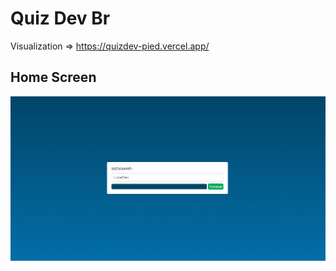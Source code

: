 # Quiz Dev Br

Visualization => https://quizdev-pied.vercel.app/



## Home Screen
<img src="/img/tela_inicial.png">